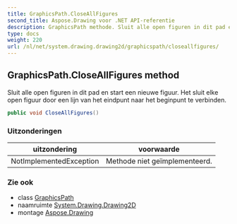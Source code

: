 ```yaml
---
title: GraphicsPath.CloseAllFigures
second_title: Aspose.Drawing voor .NET API-referentie
description: GraphicsPath methode. Sluit alle open figuren in dit pad en start een nieuwe figuur. Het sluit elke open figuur door een lijn van het eindpunt naar het beginpunt te verbinden.
type: docs
weight: 220
url: /nl/net/system.drawing.drawing2d/graphicspath/closeallfigures/
---
```

## GraphicsPath.CloseAllFigures method

Sluit alle open figuren in dit pad en start een nieuwe figuur. Het sluit elke open figuur door een lijn van het eindpunt naar het beginpunt te verbinden.

```csharp
public void CloseAllFigures()
```

### Uitzonderingen

| uitzondering | voorwaarde |
| --- | --- |
| NotImplementedException | Methode niet geïmplementeerd. |

### Zie ook

* class [GraphicsPath](../)
* naamruimte [System.Drawing.Drawing2D](../../graphicspath/)
* montage [Aspose.Drawing](../../../)


